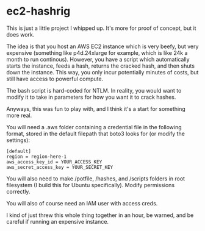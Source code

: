 # ec2-hashrig

This is just a little project I whipped up. It's more for proof of concept, but it does work.

The idea is that you host an AWS EC2 instance which is very beefy, but very expensive (something like p4d.24xlarge for example, which is like 24k a month to run continous). However, you have a script which automatically starts the instance, feeds a hash, returns the cracked hash, and then shuts down the instance. This way, you only incur potentially minutes of costs, but still have access to powerful compute.

The bash script is hard-coded for NTLM. In reality, you would want to modify it to take in parameters for how you want it to crack hashes.

Anyways, this was fun to play with, and I think it's a start for something more real.

You will need a .aws folder containing a credential file in the following format, stored in the default filepath that boto3 looks for (or modify the settings):
```
[default]
region = region-here-1
aws_access_key_id = YOUR_ACCESS_KEY
aws_secret_access_key = YOUR_SECRET_KEY
```


You will also need to make /potfile, /hashes, and /scripts folders in root filesystem (I build this for Ubuntu specifically). Modify permissions correctly.

You will also of course need an IAM user with access creds.

I kind of just threw this whole thing together in an hour, be warned, and be careful if running an expensive instance.
